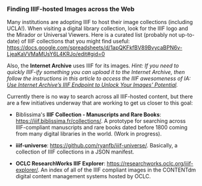 ### Finding IIIF-hosted Images across the Web

Many institutions are adopting IIIF to host their image collections (including UCLA!). When visiting a digital library collection, look for the IIIF logo and the Mirador or Universal Viewers. Here is a curated list (probably not up-to-date) of IIIF collections that you might find useful: https://docs.google.com/spreadsheets/d/1apQKFkfBV89BvycaBPN6v-LjeaKaVVMaMUsY6L4KRJo/edit#gid=0

Also, the **Internet Archive** uses IIIF for its images. *Hint: If you need to quickly IIIF-ify something you can upload it to the Internet Archive, then follow the instructions in this article to access the IIIF awesomeness of IA: [Use Internet Archive’s IIIF Endpoint to Unlock Your Images’ Potential](https://medium.com/@aeschylus/use-internet-archives-iiif-endpoint-to-unlock-your-images-potential-9b0a3efa5b55).*

Currently there is no way to search across all IIIF-hosted content, but there are a few initiatives underway that are working to get us closer to this goal:

* Biblissima's **IIIF Collection - Manuscripts and Rare Books**: https://iiif.biblissima.fr/collections/. A prototype for searching across IIIF-compliant manuscripts and rare books dated before 1800 coming from many digital libraries in the world. (Work in progress).

* **iiif-universe**: https://github.com/ryanfb/iiif-universe/. Basically, a collection of IIIF collections in a JSON manifest.

* **OCLC ResearchWorks IIIF Explorer**: https://researchworks.oclc.org/iiif-explorer/. An index of all of the IIIF compliant images in the CONTENTdm digital content management systems hosted by OCLC.

